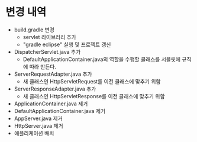 # 변경 내역
- build.gradle 변경
    - servlet 라이브러리 추가
    - "gradle eclipse" 실행 및 프로젝트 갱신
- DispatcherServlet.java 추가
    - DefaultApplicationContainer.java의 역할을 수행할 클래스를 서블릿에 규칙에 따라 만든다.
- ServerRequestAdapter.java 추가
    - 새 클래스인 HttpServletRequest를 이전 클래스에 맞추기 위함
- ServerResponseAdapter.java 추가
    - 새 클래스인 HttpServletResponse를 이전 클래스에 맞추기 위함
- ApplicationContainer.java 제거
- DefaultApplicationContainer.java 제거
- AppServer.java 제거
- HttpServer.java 제거
- 애플리케이션 배치

